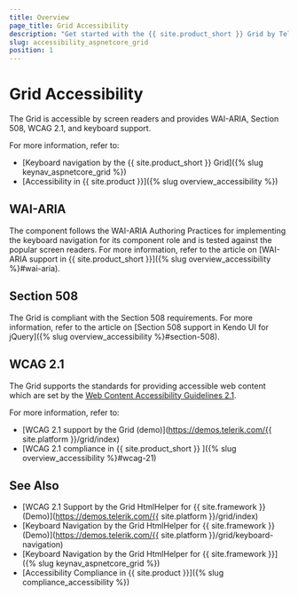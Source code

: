 ```yaml
---
title: Overview
page_title: Grid Accessibility
description: "Get started with the {{ site.product_short }} Grid by Telerik UI and learn about its accessibility support for WAI-ARIA, Section 508, and WCAG 2.1."
slug: accessibility_aspnetcore_grid
position: 1
---
```


# Grid Accessibility

The Grid is accessible by screen readers and provides WAI-ARIA, Section 508, WCAG 2.1, and keyboard support.

For more information, refer to:
* [Keyboard navigation by the {{ site.product_short }} Grid]({% slug keynav_aspnetcore_grid %})
* [Accessibility in {{ site.product }}]({% slug overview_accessibility %})

## WAI-ARIA

The component follows the WAI-ARIA Authoring Practices for implementing the keyboard navigation for its component role and is tested against the popular screen readers. For more information, refer to the article on [WAI-ARIA support in {{ site.product_short }}]({% slug overview_accessibility %}#wai-aria).

## Section 508

The Grid is compliant with the Section 508 requirements. For more information, refer to the article on [Section 508 support in Kendo UI for jQuery]({% slug overview_accessibility %}#section-508).

## WCAG 2.1

The Grid supports the standards for providing accessible web content which are set by the [Web Content Accessibility Guidelines 2.1](https://www.w3.org/TR/WCAG/).

For more information, refer to:
* [WCAG 2.1 support by the Grid (demo)](https://demos.telerik.com/{{ site.platform }}/grid/index)
* [WCAG 2.1 compliance in {{ site.product_short }} ]({% slug overview_accessibility %}#wcag-21)

## See Also

* [WCAG 2.1 Support by the Grid HtmlHelper for {{ site.framework }} (Demo)](https://demos.telerik.com/{{ site.platform }}/grid/index)
* [Keyboard Navigation by the Grid HtmlHelper for {{ site.framework }} (Demo)](https://demos.telerik.com/{{ site.platform }}/grid/keyboard-navigation)
* [Keyboard Navigation by the Grid HtmlHelper for {{ site.framework }}]({% slug keynav_aspnetcore_grid %})
* [Accessibility Compliance in {{ site.product }}]({% slug compliance_accessibility %})
